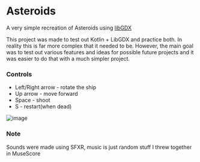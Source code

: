 # Asteroids

A very simple recreation of Asteroids using [libGDX](https://libgdx.com/)

This project was made to test out Kotlin + LibGDX and practice both. In reality this is far more complex that it needed to be. 
However, the main goal was to test out various features and ideas for possible future projects and it was easier to do that with a much simpler project.

### Controls
* Left/Right arrow - rotate the ship
* Up arrow - move forward
* Space - shoot
* S - restart(when dead)

![image](https://github.com/user-attachments/assets/51a5fd1d-2e13-41f8-84f2-a0b50c9476b8)

### Note
Sounds were made using SFXR, music is just random stuff I threw together in MuseScore 
